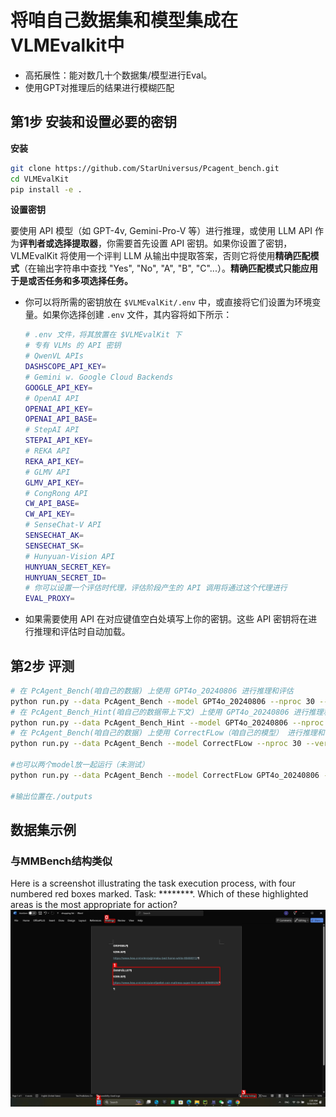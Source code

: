 # 将咱自己数据集和模型集成在VLMEvalkit中
- 高拓展性：能对数几十个数据集/模型进行Eval。
- 使用GPT对推理后的结果进行模糊匹配

## 第1步 安装和设置必要的密钥

**安装**

```bash
git clone https://github.com/StarUniversus/Pcagent_bench.git
cd VLMEvalKit
pip install -e .
```

**设置密钥**

要使用 API 模型（如 GPT-4v, Gemini-Pro-V 等）进行推理，或使用 LLM API 作为**评判者或选择提取器**，你需要首先设置 API 密钥。如果你设置了密钥，VLMEvalKit 将使用一个评判 LLM 从输出中提取答案，否则它将使用**精确匹配模式**（在输出字符串中查找 "Yes", "No", "A", "B", "C"...）。**精确匹配模式只能应用于是或否任务和多项选择任务。**

- 你可以将所需的密钥放在 `$VLMEvalKit/.env` 中，或直接将它们设置为环境变量。如果你选择创建 `.env` 文件，其内容将如下所示：

  ```bash
  # .env 文件，将其放置在 $VLMEvalKit 下
  # 专有 VLMs 的 API 密钥
  # QwenVL APIs
  DASHSCOPE_API_KEY=
  # Gemini w. Google Cloud Backends
  GOOGLE_API_KEY=
  # OpenAI API
  OPENAI_API_KEY=
  OPENAI_API_BASE=
  # StepAI API
  STEPAI_API_KEY=
  # REKA API
  REKA_API_KEY=
  # GLMV API
  GLMV_API_KEY=
  # CongRong API
  CW_API_BASE=
  CW_API_KEY=
  # SenseChat-V API
  SENSECHAT_AK=
  SENSECHAT_SK=
  # Hunyuan-Vision API
  HUNYUAN_SECRET_KEY=
  HUNYUAN_SECRET_ID=
  # 你可以设置一个评估时代理，评估阶段产生的 API 调用将通过这个代理进行
  EVAL_PROXY=
  ```

- 如果需要使用 API 在对应键值空白处填写上你的密钥。这些 API 密钥将在进行推理和评估时自动加载。

## 第2步 评测

```bash
# 在 PcAgent_Bench(咱自己的数据) 上使用 GPT4o_20240806 进行推理和评估
python run.py --data PcAgent_Bench --model GPT4o_20240806 --nproc 30 --verbose
# 在 PcAgent_Bench_Hint(咱自己的数据带上下文) 上使用 GPT4o_20240806 进行推理和评估
python run.py --data PcAgent_Bench_Hint --model GPT4o_20240806 --nproc 30 --verbose
# 在 PcAgent_Bench(咱自己的数据) 上使用 CorrectFLow（咱自己的模型） 进行推理和评估
python run.py --data PcAgent_Bench --model CorrectFLow --nproc 30 --verbose

#也可以两个model放一起运行（未测试）
python run.py --data PcAgent_Bench --model CorrectFLow GPT4o_20240806 --verbose

#输出位置在./outputs
```
## 数据集示例
### 与MMBench结构类似
Here is a screenshot illustrating the task execution process, with four numbered red boxes marked. Task: ********. Which of these highlighted areas is the most appropriate for action?
![数据集示例](0.jpg)

